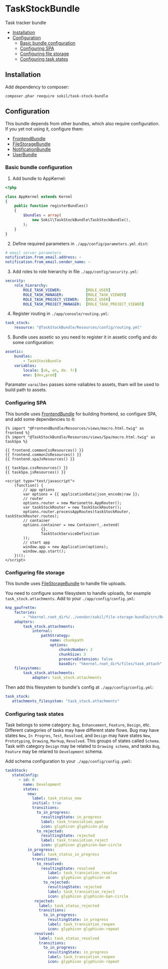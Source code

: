 # TaskStockBundle

Task tracker bundle

* [Installation](#installation)
* [Configuration](#configuration)
    * [Basic bundle configuration](#basic-bundle-configuration)
    * [Configuring SPA](#configuring-spa)
    * [Configuring file storage](#configuring-file-storage)
    * [Configuring task states](#configuring-task-states)

## Installation

Add dependency to composer:
```
composer.phar reequire sokil/task-stock-bundle
```

## Configuration

This bundle depends from other bundles, which also require configuration. If you yet not using it, configure them:
* [FrontendBundle](https://github.com/sokil/FrontendBundle/blob/master/README.md#installation)
* [FileStorageBundle](https://github.com/sokil/FileStorageBundle/blob/master/README.md#installation)
* [NotificationBundle](https://github.com/sokil/NotificationBundle/blob/master/README.md#installation)
* [UserBundle](https://github.com/sokil/UserBundle/blob/master/README.md#installation)

### Basic bundle configuration

1) Add bundle to AppKernel:
```php
<?php

class AppKernel extends Kernel
{
    public function registerBundles()
    {
        $bundles = array(
            new Sokil\TaskStockBundle\TaskStockBundle(),
        );
    }
}
```

2) Define required parameters in `./app/config/parameters.yml.dist`:
```yaml
# email server parameters
notification.from_email.address: ~
notification.from_email.sender_name: ~
```

3) Add roles to role hierarchy in file `./app/config/security.yml`:
```yaml
security:
    role_hierarchy:
        ROLE_TASK_VIEWER:           [ROLE_USER]
        ROLE_TASK_MANAGER:          [ROLE_TASK_VIEWER]
        ROLE_TASK_PROJECT_VIEWER:   [ROLE_USER]
        ROLE_TASK_PROJECT_MANAGER:  [ROLE_TASK_PROJECT_VIEWER]
```

4) Register routing in `./app/console/routing.yml`:
```yaml
task_stock:
    resource: "@TaskStockBundle/Resources/config/routing.yml"
```

5) Bundle uses assetic so you need to register it in assetic config and do some configuration:
```yaml
assetic:
    bundles:
        - TaskStockBundle
    variables:
        locale: [uk, en, de. fr]
        env: [dev,prod]
```

Paramater `varailbes` passes some valiables to assets, tham will be used to build path to assets.

### Configuring SPA

This bundle uses [FrontendBundle](https://github.com/sokil/FrontendBundle) for building frontend, so configure SPA, and add some dependencies to it:

```twig
{% import "@FrontendBundle/Resources/views/macro.html.twig" as frontend %}
{% import "@TaskStockBundle/Resources/views/Spa/macro.html.twig" as taskSpa %}

{{ frontend.commonCssResources() }}
{{ frontend.commonJsResources() }}
{{ frontend.spaJsResources() }}

{{ taskSpa.cssResources() }}
{{ taskSpa.jsResources() }}

<script type="text/javascript">
    (function() {
        // app options
        var options = {{ applicationData|json_encode|raw }};
        // router
        options.router = new Marionette.AppRouter();
        var taskStockRouter = new TaskStockRouter();
        options.router.processAppRoutes(taskStockRouter, taskStockRouter.routes);
        // container
        options.container = new Container(_.extend(
                {},
                TaskStockServiceDefinition
        ));
        // start app
        window.app = new Application(options);
        window.app.start();
    })();
</script>
```

### Configuring file storage

This bundle uses [FileStorageBundle](https://github.com/sokil/FileStorageBundle) to handle file uploads.

You need to configure some filesystem to handle uploads, for example `task_stock.attachments`. 
Add to your `./app/config/config.yml`:

```yaml
knp_gaufrette:
    factories:
        - "%kernel.root_dir%/../vendor/sokil/file-storage-bundle/src/Resources/config/adapter_factories.xml"
    adapters:
        task_stock.attachments:
            internal:
                pathStrategy:
                    name: chunkpath
                    options:
                        chunksNumber: 2
                        chunkSize: 3
                        preserveExtension: false
                        baseDir: "%kernel.root_dir%/files/task_attach"
    filesystems:
        task_stock.attachments:
            adapter: task_stock.attachments
```

Then add this filesystem to bundle's config at `./app/config/config.yml`:

```yaml
task_stock:
   attachments_filesystem: "task_stock.attachments"
```

### Configuring task states

Task belongs to some category: `Bug`, `Enhancement`, `Feature`, `Design`, etc. Different categories of tasks may have different state flows. Bug may have states `New`, `In Progres`, `Test`, `Resolved`, and `Design` may have states `New`, `Prototyping`, `Drawing`, `Markup`, `Resolved`. This groups of states called `Schema`. Task with category `Design` may be related to `Drawing schema`, and tasks `Bug`, `Feature` may be relared to `Development` schema.

Add schema configuration to your `./app/config/config.yaml`:

```yaml
taskStock:
   stateConfig:
      - id: 0
        name: Development
        states:
          new:
            label: task_status_new
            initial: true
            transitions:
              to_in_progress:
                resultingState: in_progress
                label: task_transiotion_open
                icon: glyphicon glyphicon-play
              to_rejected:
                resultingState: rejected
                label: task_transiotion_reject
                icon: glyphicon glyphicon-ban-circle
          in_progress:
            label: task_status_in_progress
            transitions:
              to_resolved:
                resultingState: resolved
                   label: task_transiotion_resolve
                   icon: glyphicon glyphicon-ok
                 to_rejected:
                   resultingState: rejected
                   label: task_transiotion_reject
                   icon: glyphicon glyphicon-ban-circle
             rejected:
               label: task_status_rejected
               transitions:
                 to_in_progress:
                   resultingState: in_progress
                   label: task_transiotion_reopen
                   icon: glyphicon glyphicon-repeat
             resolved:
               label: task_status_resolved
               transitions:
                 to_in_progress:
                   resultingState: in_progress
                   label: task_transiotion_reopen
                   icon: glyphicon glyphicon-repeat
```
